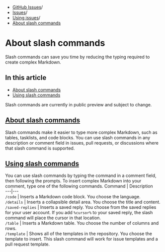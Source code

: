   * [GitHub Issues](https://docs.github.com/en/issues "GitHub Issues")/
  * [Issues](https://docs.github.com/en/issues/tracking-your-work-with-issues "Issues")/
  * [Using issues](https://docs.github.com/en/issues/tracking-your-work-with-issues/using-issues "Using issues")/
  * [About slash commands](https://docs.github.com/en/issues/tracking-your-work-with-issues/using-issues/about-slash-commands "About slash commands")


# About slash commands
Slash commands can save you time by reducing the typing required to create complex Markdown.
## In this article
  * [About slash commands](https://docs.github.com/en/issues/tracking-your-work-with-issues/using-issues/about-slash-commands#about-slash-commands)
  * [Using slash commands](https://docs.github.com/en/issues/tracking-your-work-with-issues/using-issues/about-slash-commands#using-slash-commands)


Slash commands are currently in public preview and subject to change.
## [About slash commands](https://docs.github.com/en/issues/tracking-your-work-with-issues/using-issues/about-slash-commands#about-slash-commands)
Slash commands make it easier to type more complex Markdown, such as tables, tasklists, and code blocks.
You can use slash commands in any description or comment field in issues, pull requests, or discussions where that slash command is supported.
## [Using slash commands](https://docs.github.com/en/issues/tracking-your-work-with-issues/using-issues/about-slash-commands#using-slash-commands)
You can use slash commands by typing the command in a comment field, then following the prompts. To insert complex Markdown into your comment, type one of the following commands.
Command | Description  
---|---  
`/code` | Inserts a Markdown code block. You choose the language.  
`/details` | Inserts a collapsible detail area. You choose the title and content.  
`/saved-replies` | Inserts a saved reply. You choose from the saved replies for your user account. If you add `%cursor%` to your saved reply, the slash command will place the cursor in that location.  
`/table` | Inserts a Markdown table. You choose the number of columns and rows.  
`/template` | Shows all of the templates in the repository. You choose the template to insert. This slash command will work for issue templates and a pull request template.
